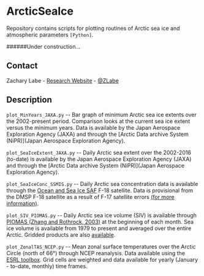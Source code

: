 # ArcticSeaIce
Repository contains scripts for plotting routines of Arctic sea ice and atmospheric parameters ```[Python]```.

######Under construction...

## Contact
Zachary Labe - [Research Website](http://sites.uci.edu/zlabe/) - [@ZLabe](https://twitter.com/ZLabe)

## Description

`plot_MinYears_JAXA.py` --
Bar graph of minimum Arctic sea ice extents over the 2002-present period. Comparison looks at the current sea ice extent versus the minimum years. Data is available by the Japan Aerospace Exploration Agency (JAXA) and through the [Arctic Data archive System (NiPR)](Japan Aerospace Exploration Agency).

`plot_SeaIceExtent_JAXA.py` --
Daily Arctic sea extent over the 2002-2016 (to-date) is available by the Japan Aerospace Exploration Agency (JAXA) and through the [Arctic Data archive System (NiPR)](Japan Aerospace Exploration Agency).

`plot_SeaIceConc_SSMIS.py` --
Daily Arctic sea concentration data is available through the [Ocean and Sea Ice SAF](http://osisaf.met.no/p/ice/) F-18 satellite. Data is provisional from the DMSP F-18 satellite as a result of F-17 satellite errors [(for more information)](https://nsidc.org/arcticseaicenews/2016/05/daily-sea-ice-extent-updates-resume-with-provisional-data/).

`plot_SIV_PIOMAS.py` --
Daily Arctic sea ice volume (SIV) is available through [PIOMAS (Zhang and Rothrock, 2003)](http://psc.apl.uw.edu/research/projects/arctic-sea-ice-volume-anomaly/) at the beginning of each month. Sea ice volume is available from 1979 to present and averaged over the entire Arctic. Gridded products are also [available](http://psc.apl.washington.edu/zhang/IDAO/). 

`plot_ZonalTAS_NCEP.py` --
Mean zonal surface temperatures over the Arctic Circle (north of 66°) through NCEP reanalysis. Data available using the [ESRL toolbox](http://www.esrl.noaa.gov/psd/cgi-bin/data/timeseries/timeseries1.pl). Grid cells are weighted and data available for yearly (January - to-date, monthly) time frames.
